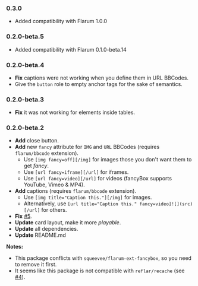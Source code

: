 ### 0.3.0
- Added compatibility with Flarum 1.0.0

### 0.2.0-beta.5
- Added compatibility with Flarum 0.1.0-beta.14

### 0.2.0-beta.4
- **Fix** captions were not working when you define them in URL BBCodes.
- Give the `button` role to empty anchor tags for the sake of semantics.

### 0.2.0-beta.3
- **Fix** it was not working for elements inside tables.

### 0.2.0-beta.2
- **Add** close button.
- **Add** new `fancy` attribute for `IMG` and `URL` BBCodes (requires `flarum/bbcode` extension).
    + Use `[img fancy=off][/img]` for images those you don't want them to get _fancy_.
    + Use `[url fancy=iframe][/url]` for iframes.
    + Use `[url fancy=video][/url]` for videos (fancyBox supports YouTube, Vimeo & MP4).
- **Add** captions (requires `flarum/bbcode` extension).
    + Use `[img title="Caption this."][/img]` for images.
    + Alternatively, use `[url title="Caption this." fancy=video]![](src)[/url]` for others.
- **Fix** [#5](https://github.com/squeevee/flarum-ext-fancybox/issues/5).
- **Update** card layout, make it more _playable_.
- **Update** all dependencies.
- **Update** README.md

**Notes:**
- This package conflicts with `squeevee/flarum-ext-fancybox`, so you need to remove it first.
- It seems like this package is not compatible with `reflar/recache` (see [#4](https://github.com/squeevee/flarum-ext-fancybox/issues/4)).
